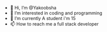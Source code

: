 - 👋 Hi, I’m @Yakoobsha
- 👀 I’m interested in coding  and programming
- 🌱 I’m currently A student i'm 15
- 📫 How to reach me a full stack developer

<!---
Yakoobsha/Yakoobsha is a ✨ special ✨ repository because its `README.md` (this file) appears on your GitHub profile.
You can click the Preview link to take a look at your changes.
--->
